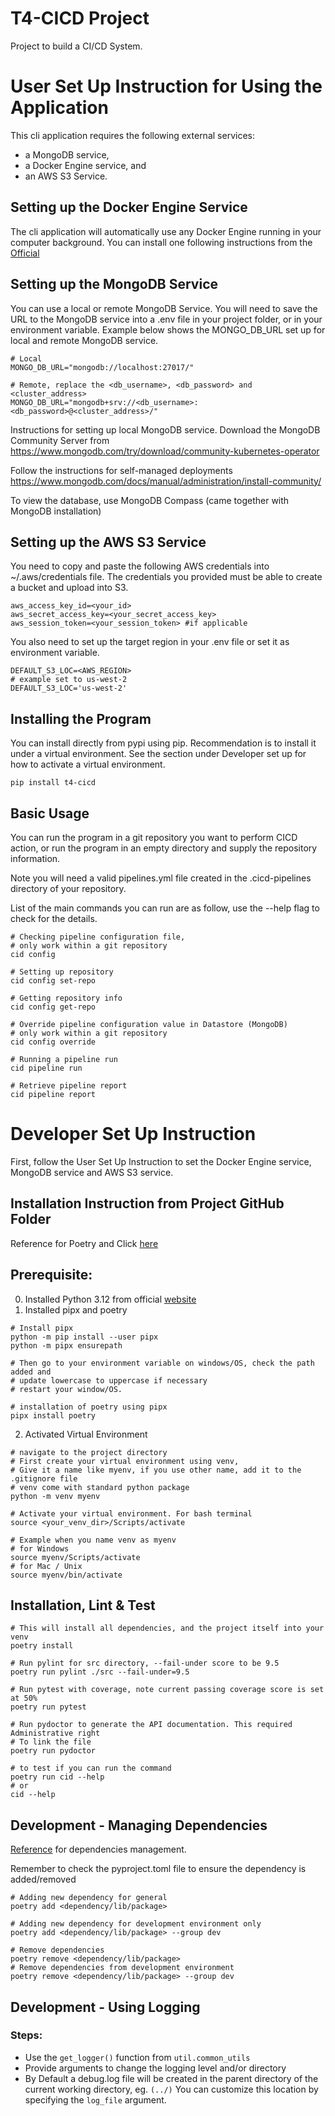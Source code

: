 # T4-CICD Project

Project to build a CI/CD System.

# User Set Up Instruction for Using the Application

This cli application requires the following external services:

- a MongoDB service,
- a Docker Engine service, and
- an AWS S3 Service.

## Setting up the Docker Engine Service

The cli application will automatically use any Docker Engine running in your computer background.
You can install one following instructions from the [Official](https://www.docker.com/products/docker-desktop/)

## Setting up the MongoDB Service

You can use a local or remote MongoDB Service. You will need to save the URL to the MongoDB service
into a .env file in your project folder, or in your environment variable. Example below shows the
MONGO_DB_URL set up for local and remote MongoDB service.

```shell
# Local
MONGO_DB_URL="mongodb://localhost:27017/"

# Remote, replace the <db_username>, <db_password> and <cluster_address>
MONGO_DB_URL="mongodb+srv://<db_username>:<db_password>@<cluster_address>/"
```

Instructions for setting up local MongoDB service.
Download the MongoDB Community Server from
https://www.mongodb.com/try/download/community-kubernetes-operator

Follow the instructions for self-managed deployments
https://www.mongodb.com/docs/manual/administration/install-community/

To view the database, use MongoDB Compass (came together with MongoDB installation)

## Setting up the AWS S3 Service

You need to copy and paste the following AWS credentials into ~/.aws/credentials file.
The credentials you provided must be able to create a bucket and upload into S3.

```shell
aws_access_key_id=<your_id>
aws_secret_access_key=<your_secret_access_key>
aws_session_token=<your_session_token> #if applicable
```

You also need to set up the target region in your .env file or set it as environment variable.

```shell
DEFAULT_S3_LOC=<AWS_REGION>
# example set to us-west-2
DEFAULT_S3_LOC='us-west-2'
```

## Installing the Program

You can install directly from pypi using pip. Recommendation is to install it under a virtual environment. See the section under Developer set up for how to activate a virtual environment.

```shell
pip install t4-cicd
```

## Basic Usage

You can run the program in a git repository you want to perform CICD action, or run the program in an empty directory and supply the repository information.

Note you will need a valid pipelines.yml file created in the .cicd-pipelines directory of your repository.

List of the main commands you can run are as follow, use the --help flag to check for the details.

```shell
# Checking pipeline configuration file,
# only work within a git repository
cid config

# Setting up repository
cid config set-repo

# Getting repository info
cid config get-repo

# Override pipeline configuration value in Datastore (MongoDB)
# only work within a git repository
cid config override

# Running a pipeline run
cid pipeline run

# Retrieve pipeline report
cid pipeline report
```

# Developer Set Up Instruction

First, follow the User Set Up Instruction to set the Docker Engine service, MongoDB service and AWS S3 service.

## Installation Instruction from Project GitHub Folder

Reference for Poetry and Click [here](https://medium.com/@chinsj/develop-and-deploy-cli-tool-on-python-with-poetry-and-click-ab62f4341c45)

## Prerequisite:

0. Installed Python 3.12 from official [website](https://www.python.org/downloads/)
1. Installed pipx and poetry

```shell
# Install pipx
python -m pip install --user pipx
python -m pipx ensurepath

# Then go to your environment variable on windows/OS, check the path added and
# update lowercase to uppercase if necessary
# restart your window/OS.

# installation of poetry using pipx
pipx install poetry
```

2. Activated Virtual Environment

```shell
# navigate to the project directory
# First create your virtual environment using venv,
# Give it a name like myenv, if you use other name, add it to the .gitignore file
# venv come with standard python package
python -m venv myenv

# Activate your virtual environment. For bash terminal
source <your_venv_dir>/Scripts/activate

# Example when you name venv as myenv
# for Windows
source myenv/Scripts/activate
# for Mac / Unix
source myenv/bin/activate
```

## Installation, Lint & Test

```shell
# This will install all dependencies, and the project itself into your venv
poetry install

# Run pylint for src directory, --fail-under score to be 9.5
poetry run pylint ./src --fail-under=9.5

# Run pytest with coverage, note current passing coverage score is set at 50%
poetry run pytest

# Run pydoctor to generate the API documentation. This required Administrative right
# To link the file
poetry run pydoctor

# to test if you can run the command
poetry run cid --help
# or
cid --help
```

## Development - Managing Dependencies

[Reference](https://python-poetry.org/docs/managing-dependencies/#installing-group-dependencies) for dependencies management.

Remember to check the pyproject.toml file to ensure the dependency is added/removed

```shell
# Adding new dependency for general
poetry add <dependency/lib/package>

# Adding new dependency for development environment only
poetry add <dependency/lib/package> --group dev

# Remove dependencies
poetry remove <dependency/lib/package>
# Remove dependencies from development environment
poetry remove <dependency/lib/package> --group dev
```

## Development - Using Logging

### Steps:

- Use the `get_logger()` function from `util.common_utils`
- Provide arguments to change the logging level and/or directory
- By Default a debug.log file will be created in the parent directory of the current working directory, eg. `(../)` You can customize this location by specifying the `log_file` argument.
